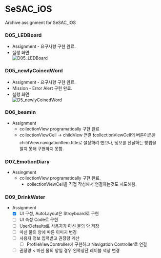 

# SeSAC_iOS

Archive assignment for SeSAC_iOS

### D05_LEDBoard
* Assignment - 요구사항 구현 완료.
* 실행 화면   
    ![D05_LEDBoard](https://user-images.githubusercontent.com/46219689/135994374-ebb446de-0e08-4308-861b-4d4c49f937f1.gif)



### D05_newlyCoinedWord
* Assignment -  요구사항 구현 완료.
* Mission - Error Alert 구현 완료.
* 실행 화면   
    ![D5_newlyCoinedWord](https://user-images.githubusercontent.com/46219689/135994447-a63f0655-75ee-4c3b-8c5d-34217e592efe.gif)

### D06_beamin
* Assignment
  * collectionView programatically 구현 완료
  * collectionViewCell -> childView 연결
    ❗️collectionViewCell의 버튼이름을 childView.navigationItem.title로 설정하려 했으나, 정보를 전달하는 방법을 알지 못해 구현하지 못함.
  
### D07_EmotionDiary
* Assingment
  * collectionView programatically 구현 완료.
    * collectionViewCell을 직접 작성해서 연결하는것도 시도해봄.

### D09_DrinkWater
* Assignment
  - [x] UI 구성, AutoLayout은 Stroyboard로 구현
  - [ ] UI 속성 Code로 구현
  - [ ] UserDefaults로 사용자가 마신 물의 양 저장
  - [ ] 마신 물의 양에 따른 이미지 변경
  - [ ] 사용자 정보 입력받고 권장량 계산
      - [ ] ProfileViewController에 구현하고 Navigation Controller로 연결
  - [ ] 권장량 < 마신 물의 양일 경우 왼쪽상단 레이블 색상 변경